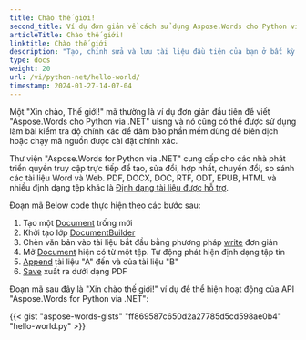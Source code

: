 ```yaml
---
title: Chào thế giới!
second_title: Ví dụ đơn giản về cách sử dụng Aspose.Words cho Python via .NET
articleTitle: Chào thế giới!
linktitle: Chào thế giới
description: "Tạo, chỉnh sửa và lưu tài liệu đầu tiên của bạn ở bất kỳ định dạng được hỗ trợ nào bằng cách sử dụng Aspose.Words cho Python via .NET để trải nghiệm tính đơn giản và sức mạnh của nó trong Python."
type: docs
weight: 20
url: /vi/python-net/hello-world/
timestamp: 2024-01-27-14-07-04
---
```


Một "Xin chào, Thế giới!" mã thường là ví dụ đơn giản đầu tiên để viết "Aspose.Words cho Python via .NET" uisng và nó cũng có thể được sử dụng làm bài kiểm tra độ chính xác để đảm bảo phần mềm dùng để biên dịch hoặc chạy mã nguồn được cài đặt chính xác.

Thư viện "Aspose.Words for Python via .NET" cung cấp cho các nhà phát triển quyền truy cập trực tiếp để tạo, sửa đổi, hợp nhất, chuyển đổi, so sánh các tài liệu Word và Web. PDF, DOCX, DOC, RTF, ODT, EPUB, HTML và nhiều định dạng tệp khác là [Định dạng tài liệu được hỗ trợ](/words/vi/python-net/supported-document-formats/).

Đoạn mã Below code thực hiện theo các bước sau:

1. Tạo một [Document](https://reference.aspose.com/words/python-net/aspose.words/document/) trống mới
1. Khởi tạo lớp [DocumentBuilder](https://reference.aspose.com/words/python-net/aspose.words/documentbuilder/)
1. Chèn văn bản vào tài liệu bắt đầu bằng phương pháp [write](https://reference.aspose.com/words/python-net/aspose.words/documentbuilder/write/) đơn giản
1. Mở [Document](https://reference.aspose.com/words/python-net/aspose.words/document/) hiện có từ một tệp. Tự động phát hiện định dạng tập tin
1. [Append](https://reference.aspose.com/words/python-net/aspose.words/document/append_document/) tài liệu "A" đến và của tài liệu "B"
1. [Save](https://reference.aspose.com/words/python-net/aspose.words/document/save/) xuất ra dưới dạng PDF

Đoạn mã sau đây là "Xin chào thế giới!" ví dụ để thể hiện hoạt động của API "Aspose.Words for Python via .NET":

{{< gist "aspose-words-gists" "ff869587c650d2a27785d5cd598ae0b4" "hello-world.py" >}}
